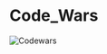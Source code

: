 # Code_Wars


![Codewars](https://github.r2v.ch/codewars?user=WCM&name=true&top_languages=true&stroke=black&theme=nightowl)
<br>

